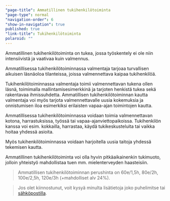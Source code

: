 ```yaml
---
"page-title": Ammatillinen tukihenkilötoiminta
"page-type": normal
"navigation-order": 6
"show-in-navigation": true
published: true
"link-title": Tukihenkilötoiminta
polaroid: ""
---
```













Ammatillinen tukihenkilötoiminta on tukea, jossa työskentely ei ole niin intensiivistä ja vaativaa kuin valmennus.

Ammatillisessa tukihenkilötoiminnassa valmentaja tarjoaa turvallisen aikuisen läsnäoloa tilanteissa, joissa valmennettava kaipaa tukihenkilöä.

Tukihenkilötoiminnassa valmentaja toimii valmennettavan tukena ollen läsnä, toimimalla mallintamisesimerkkinä ja tarjoten henkistä tukea sekä rakentavaa ihmissuhdetta. Ammatillisen tukihenkilötoiminnan kautta valmentaja voi myös tarjota valmennettavalle uusia kokemuksia ja onnistumisen iloa esimerkiksi erilaisten vapaa-ajan toimintojen kautta.

Ammatillisessa tukihenkilötoiminnassa voidaan toimia valmennettavan kotona, harrastuksissa, työssä tai vapaa-ajanviettopaikoissa. Tukihenkilön kanssa voi esim. kokkailla, harrastaa, käydä tukikeskusteluita tai vaikka hoitaa yhdessä asioita. 

Myös tukihenkilötoiminnassa voidaan harjoitella uusia taitoja yhdessä tekemisen kautta.

Ammatillinen tukihenkilötoiminta voi olla hyvin pitkäaikainenkin tukimuoto, jolloin yhteistyö mahdollistaa tuen mm. mielenterveyden haasteisiin.

> Ammatillisen tukihenkilötoiminnan perushinta on 60e/1,5h, 80e/2h, 100e/2,5h, 120e/3h (+mahdolliset alv 24%).

> Jos olet kiinnostunut, voit kysyä minulta lisätietoja joko puhelimitse tai [sähköpostilla](/ota-yhteytta).
